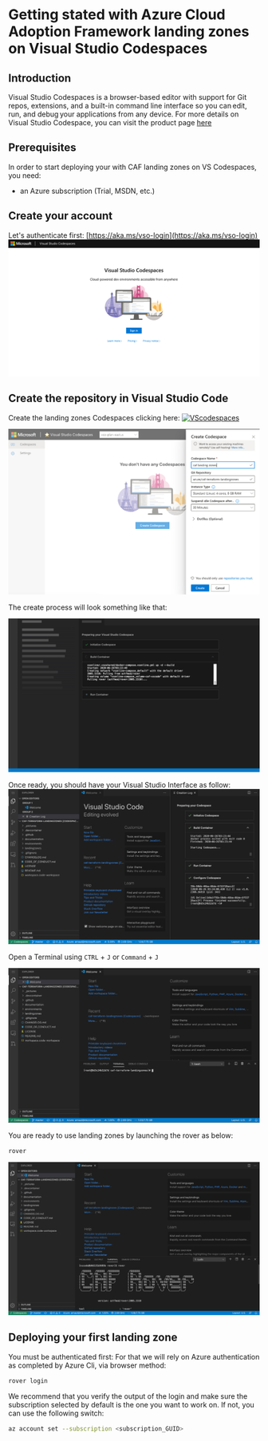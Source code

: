 # Getting stated with Azure Cloud Adoption Framework landing zones on Visual Studio Codespaces

## Introduction

Visual Studio Codespaces is a browser-based editor with support for Git repos, extensions, and a built-in command line interface so you can edit, run, and debug your applications from any device. For more details on Visual Studio Codespace, you can visit the product page [here](https://visualstudio.microsoft.com/services/visual-studio-codespaces/)

## Prerequisites

In order to start deploying your with CAF landing zones on VS Codespaces, you need:

* an Azure subscription (Trial, MSDN, etc.)

## Create your account

Let's authenticate first:
[https://aka.ms/vso-login](https://aka.ms/vso-login)
![Signin](../../_pictures/getting_started/vs_codespaces_getting_started.png)

## Create the repository in Visual Studio Code

Create the landing zones Codespaces clicking here: [![VScodespaces](https://img.shields.io/endpoint?url=https%3A%2F%2Faka.ms%2Fvso-badge)](https://online.visualstudio.com/environments/new?name=caf%20landing%20zones&repo=azure/caf-terraform-landingzones)

![Create](../../_pictures/getting_started/vs_codespaces_create.png)

The create process will look something like that:

![Create](../../_pictures/getting_started/vs_codespaces_create2.png)

Once ready, you should have your Visual Studio Interface as follow:
![Create](../../_pictures/getting_started/vs_codespaces_create3.png)

Open a Terminal using ```CTRL``` + ```J``` or ```Command``` + ```J```

![Create](../../_pictures/getting_started/vs_codespaces_create4.png)

You are ready to use landing zones by launching the rover as below:

```bash
rover
```

![Create](../../_pictures/getting_started/vs_codespaces_rover.png)

## Deploying your first landing zone

You must be authenticated first:
For that we will rely on Azure authentication as completed by Azure Cli, via browser method:

```bash
rover login
```

We recommend that you verify the output of the login and make sure the subscription selected by default is the one you want to work on. If not, you can use the following switch:

```bash
az account set --subscription <subscription_GUID>
```